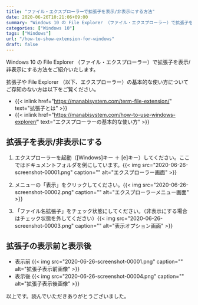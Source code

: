 ```yaml
---
title: "ファイル・エクスプローラーで拡張子を表示/非表示にする方法"
date: 2020-06-26T10:21:06+09:00
summary: "Windows 10 の File Explorer （ファイル・エクスプローラー）で拡張子を表示/非表示にする方法をご紹介いたします。"
categories: ["Windows 10"]
tags: ["Windows"]
url: "/how-to-show-extension-for-windows"
draft: false
---
```


Windows 10 の File Explorer （ファイル・エクスプローラー）で拡張子を表示/非表示にする方法をご紹介いたします。

拡張子や File Explorer （以下、エクスプローラー）の基本的な使い方についてご存知のない方は以下をご覧ください。

- {{< inlink href="https://manabisystem.com/term-file-extension/" text="拡張子とは" >}}
- {{< inlink href="https://manabisystem.com/how-to-use-windows-explorer/" text="エクスプローラーの基本的な使い方" >}}

## 拡張子を表示/非表示にする

1. エクスプローラーを起動（[Windows]キー ＋ [e]キー）してください。ここではドキュメントフォルダを例にしています。{{< img src="2020-06-26-screenshot-00001.png" caption="" alt="エクスプローラー画面" >}}

2. メニューの「表示」をクリックしてください。{{< img src="2020-06-26-screenshot-00002.png" caption="" alt="エクスプローラーメニュー画面" >}}

3. 「ファイル名拡張子」をチェック状態にしてください。（非表示にする場合はチェック状態を外してください）{{< img src="2020-06-26-screenshot-00003.png" caption="" alt="表示オプション画面" >}}

## 拡張子の表示前と表示後

- 表示前
{{< img src="2020-06-26-screenshot-00001.png" caption="" alt="拡張子表示前画像" >}}
- 表示後
{{< img src="2020-06-26-screenshot-00004.png" caption="" alt="拡張子表示後画像" >}}

以上です。読んでいただきありがとうございました。
